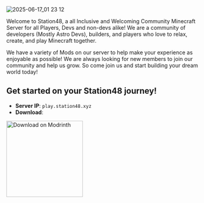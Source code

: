 ![2025-06-17_01 23 12](https://github.com/user-attachments/assets/145c4e81-f875-424c-b3ec-c99cbe6ef551)

Welcome to Station48, a all Inclusive and Welcoming Community Minecraft Server for all Players, Devs and non-devs alike! 
We are a community of developers (Mostly Astro Devs), builders, and players who love to relax, create, and play Minecraft together.

We have a variety of Mods on our server to help make your experience as enjoyable as possible! We are always looking for new members to join our community and help us grow. 
So come join us and start building your dream world today!

## Get started on your Station48 journey!

- **Server IP**: `play.station48.xyz`
- **Download**:

<a href="https://modrinth.com/modpack/station48" title="Download on Modrinth">
  <img alt="Download on Modrinth" src="https://i.postimg.cc/BvBJYgGc/67560307.png" width="200" />
</a> 
